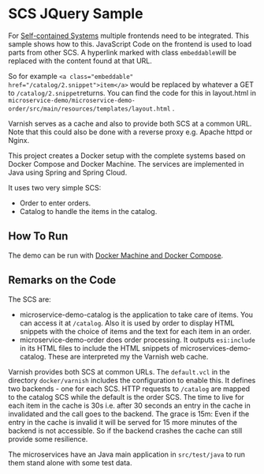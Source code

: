 SCS JQuery Sample
==============

For [Self-contained Systems](http://scs-architecture.org) multiple
frontends need to be integrated. This sample shows how to
this. JavaScript Code on the frontend is used to load parts from other
SCS. A hyperlink marked with class `embeddable`will be replaced with
the content found at that URL.

So for example `<a class="embeddable"
href="/catalog/2.snippet">item</a>` would be replaced by whatever a
GET to `/catalog/2.snippet`returns. You can find the code for this
in layout.html in
`microservice-demo/microservice-demo-order/src/main/resources/templates/layout.html` .

Varnish serves as a cache and also to provide both SCS at a common
URL. Note that this could also be done with a reverse proxy
e.g. Apache httpd or Nginx.

This project creates a Docker setup with the complete systems based on
Docker Compose and Docker Machine. The services are implemented in
Java using Spring and Spring Cloud.

It uses two very simple SCS:
- Order to enter orders.
- Catalog to handle the items in the catalog.

How To Run
----------

The demo can be run with
[Docker Machine and Docker Compose](docker/README.md).

Remarks on the Code
-------------------

The SCS are: 
- microservice-demo-catalog is the application to take care of
  items. You can access it at `/catalog`. Also it is used by order to
  display HTML snippets with the choice of items and the text for each
  item in an order.
- microservice-demo-order does order processing. It outputs
  `esi:include` in its HTML files to include the HTML snippets of
  microservices-demo-catalog. These are interpreted my the Varnish web
  cache.

Varnish provides both SCS at common URLs. The `default.vcl` in the directory
  `docker/varnish` includes the configuration to enable this. It
  defines two backends - one for each SCS. HTTP requests to `/catalog`
  are mapped to the catalog SCS while the default is the order
  SCS. The time to live for each item in the cache is 30s i.e. after
  30 seconds an entry in the cache in invalidated and the call goes to
  the backend. The grace is 15m: Even if the entry in the cache is
  invalid it will be served for 15 more minutes of the backend is not
  accessible. So if the backend crashes the cache can still provide
  some resilience.

The microservices have an Java main application in `src/test/java` to
run them stand alone with some test data.
